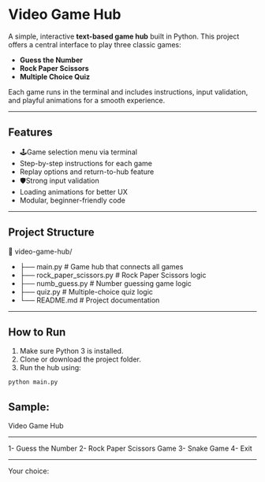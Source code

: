 # Video Game Hub

A simple, interactive **text-based game hub** built in Python. This project offers a central interface to play three classic games:

- **Guess the Number**
- **Rock Paper Scissors**
- **Multiple Choice Quiz**

Each game runs in the terminal and includes instructions, input validation, and playful animations for a smooth experience.

---

## Features

- 🕹Game selection menu via terminal
- Step-by-step instructions for each game
- Replay options and return-to-hub feature
- 🛡Strong input validation
- Loading animations for better UX
- Modular, beginner-friendly code

---

## Project Structure

📂 video-game-hub/
- ├── main.py # Game hub that connects all games
- ├── rock_paper_scissors.py # Rock Paper Scissors logic
- ├── numb_guess.py # Number guessing game logic
- ├── quiz.py # Multiple-choice quiz logic
- └── README.md # Project documentation
---

## How to Run

1. Make sure Python 3 is installed.
2. Clone or download the project folder.
3. Run the hub using:

```bash
python main.py
```

## Sample:

Video Game Hub
_______________________________________
1- Guess the Number
2- Rock Paper Scissors Game
3- Snake Game
4- Exit
_______________________________________
Your choice: 
